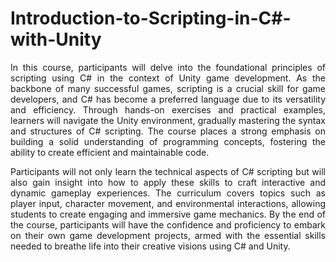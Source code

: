 # Introduction-to-Scripting-in-C#-with-Unity

<p align="justify">
In this course, participants will delve into the foundational principles of scripting using C# in the context of Unity game development. As the backbone of many successful games, scripting is a crucial skill for game developers, and C# has become a preferred language due to its versatility and efficiency. Through hands-on exercises and practical examples, learners will navigate the Unity environment, gradually mastering the syntax and structures of C# scripting. The course places a strong emphasis on building a solid understanding of programming concepts, fostering the ability to create efficient and maintainable code.</p>
<p align="justify">
Participants will not only learn the technical aspects of C# scripting but will also gain insight into how to apply these skills to craft interactive and dynamic gameplay experiences. The curriculum covers topics such as player input, character movement, and environmental interactions, allowing students to create engaging and immersive game mechanics. By the end of the course, participants will have the confidence and proficiency to embark on their own game development projects, armed with the essential skills needed to breathe life into their creative visions using C# and Unity.</p>

